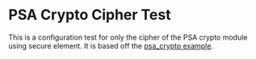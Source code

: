 # PSA Crypto Cipher Test

This is a configuration test for only the cipher of the PSA crypto module using
secure element.
It is based off the [psa_crypto example](../../../examples/psa_crypto/README.md).
